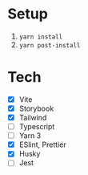 # Setup

1. `yarn install`
2. `yarn post-install`

# Tech

- [x] Vite
- [x] Storybook
- [x] Tailwind
- [ ] Typescript
- [ ] Yarn 3
- [x] ESlint, Prettier
- [x] Husky
- [ ] Jest
